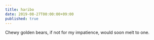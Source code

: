```yaml
---
title: haribo
date: 2019-08-27T00:00:00+09:00
published: true
---
```


Chewy golden bears,
if not for my impatience,
would soon melt to one.